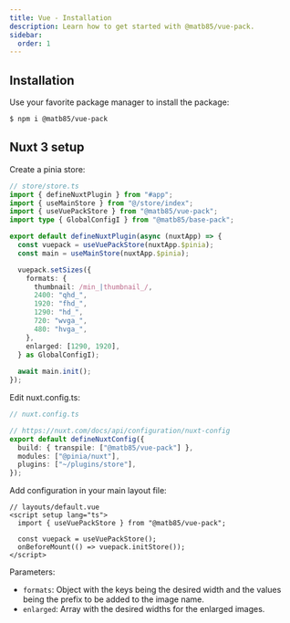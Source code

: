 ```yaml
---
title: Vue - Installation
description: Learn how to get started with @matb85/vue-pack.
sidebar:
  order: 1
---
```


## Installation

Use your favorite package manager to install the package:

```bash
$ npm i @matb85/vue-pack
```

## Nuxt 3 setup

Create a pinia store:

```ts
// store/store.ts
import { defineNuxtPlugin } from "#app";
import { useMainStore } from "@/store/index";
import { useVuePackStore } from "@matb85/vue-pack";
import type { GlobalConfigI } from "@matb85/base-pack";

export default defineNuxtPlugin(async (nuxtApp) => {
  const vuepack = useVuePackStore(nuxtApp.$pinia);
  const main = useMainStore(nuxtApp.$pinia);

  vuepack.setSizes({
    formats: {
      thumbnail: /min_|thumbnail_/,
      2400: "qhd_",
      1920: "fhd_",
      1290: "hd_",
      720: "wvga_",
      480: "hvga_",
    },
    enlarged: [1290, 1920],
  } as GlobalConfigI);
  
  await main.init();
});
```

Edit nuxt.config.ts:

```ts
// nuxt.config.ts

// https://nuxt.com/docs/api/configuration/nuxt-config
export default defineNuxtConfig({
  build: { transpile: ["@matb85/vue-pack"] },
  modules: ["@pinia/nuxt"],
  plugins: ["~/plugins/store"],
});
```

Add configuration in your main layout file:

```vue
// layouts/default.vue
<script setup lang="ts">
  import { useVuePackStore } from "@matb85/vue-pack";

  const vuepack = useVuePackStore();
  onBeforeMount(() => vuepack.initStore());
</script>
```

Parameters:

- `formats`: Object with the keys being the desired width and the values being the prefix to be added to the image name.
- `enlarged`: Array with the desired widths for the enlarged images.